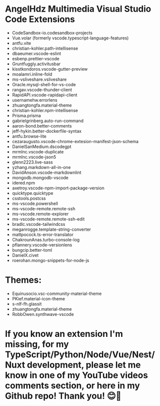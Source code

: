 # AngelHdz Multimedia Visual Studio Code Extensions

- CodeSandbox-io.codesandbox-projects
- Vue.volar (formerly vscode.typescript-language-features)
- antfu.vite
- christian-kohler.path-intellisense
- dbaeumer.vscode-eslint
- esbenp.prettier-vscode
- Gruntfuggly.activitusbar
- kisstkondoros.vscode-gutter-preview
- moalamri.inline-fold
- ms-vsliveshare.vsliveshare
- Oracle.mysql-shell-for-vs-code
- rangav.vscode-thunder-client
- RapidAPI.vscode-rapidapi-client
- usernamehw.errorlens
- zhuangtongfa.material-theme
- christian-kohler.npm-intellisense
- Prisma.prisma
- gabrielgrinberg.auto-run-command
- aaron-bond.better-comments
- jeff-hykin.better-dockerfile-syntax
- antfu.browse-lite
- cezaraugusto.vscode-chrome-extesion-manifest-json-schema
- DanielSanMedium.dscodegpt
- mrmlnc.vscode-duplicate
- mrmlnc.vscode-json5
- glenn2223.live-sass
- yzhang.markdown-all-in-one
- DavidAnson.vscode-markdownlint
- mongodb.mongodb-vscode
- idered.npm
- axetroy.vscode-npm-import-package-version
- quicktype.quicktype
- csstools.postcss
- ms-vscode.powershell
- ms-vscode-remote.remote-ssh
- ms-vscode.remote-explorer
- ms-vscode-remote.remote-ssh-edit
- bradlc.vscode-tailwindcss
- meganrogge.template-string-converter
- mattpocock.ts-error-translator
- ChakrounAnas.turbo-console-log
- pflannery.vscode-versionlens
- bungcip.better-toml
- DanielX.civet
- roerohan.mongo-snippets-for-node-js


# Themes:
- Equinusocio.vsc-community-material-theme
- PKief.material-icon-theme
- s-nlf-fh.glassit
- zhuangtongfa.material-theme
- RobbOwen.synthwave-vscode

# If you know an extension I'm missing, for my TypeScript/Python/Node/Vue/Nest/Nuxt development, please let me know in one of my YouTube videos comments section, or here in my Github repo! Thank you! 😊🤝
